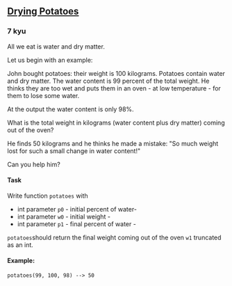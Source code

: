 <h2><a href=https://www.codewars.com/kata/58ce8725c835848ad6000007/train/javascript target="_blank">Drying Potatoes</a></h2><h3>7 kyu</h3><p>All we eat is water and dry matter.</p><p>Let us begin with an example:</p><p>John bought potatoes: their weight is 100 kilograms. Potatoes contain water and dry matter. The water content is 99 percent of the total weight. He thinks they are too wet and puts them in an oven - at low temperature - for them to lose some water. </p><p>At the output the water content is only 98%.</p><p>What is the total weight in kilograms (water content plus dry matter) coming out of the oven?</p><p>He finds 50 kilograms and he thinks he made a mistake: "So much weight lost for such a small change in water content!"</p><p>Can you help him?</p><h4 id="task">Task</h4><p>Write function <code>potatoes</code> with </p><ul><li>int parameter <code>p0</code> - initial percent of water- </li><li>int parameter <code>w0</code> - initial weight - </li><li>int parameter <code>p1</code> - final percent of water -</li></ul><p><code>potatoes</code>should return the final weight coming out of the oven <code>w1</code> truncated as an int.</p><h4 id="example">Example:</h4><p><code>potatoes(99, 100, 98) --&gt; 50</code></p>